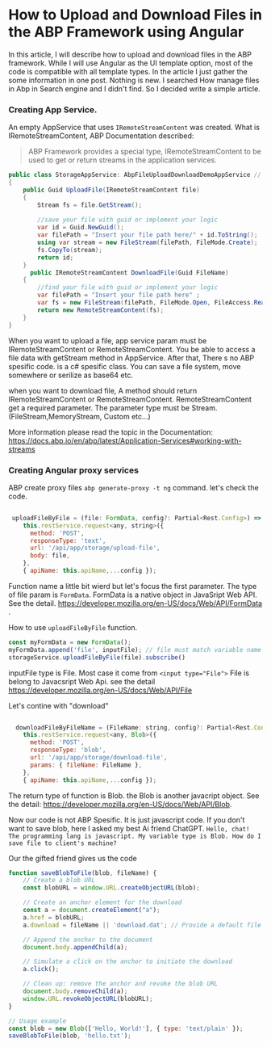 # How to Upload and Download Files in the ABP Framework using Angular
In this article, I will describe how to upload and download files in the ABP framework. While I will use Angular as the UI template option, most of the code is compatible with all template types. In the article I just gather the some information in one post. Nothing is new. I searched How manage files in Abp in Search engine and I didn't find. So I decided write a simple article. 

### Creating App Service.

An empty AppService that uses `IRemoteStreamContent` was created. What is  IRemoteStreamContent, ABP Documentation described:

> ABP Framework provides a special type, IRemoteStreamContent to be used to get or return streams in the application services.

```csharp
public class StorageAppService: AbpFileUploadDownloadDemoAppService // <- a inherited from ApplicationService. `ProjectName`+'AppService'.
{
    public Guid UploadFile(IRemoteStreamContent file)
    {
        Stream fs = file.GetStream();
        
        //save your file with guid or implement your logic
        var id = Guid.NewGuid();
        var filePath = "Insert your file path here/" + id.ToString();
        using var stream = new FileStream(filePath, FileMode.Create);   
        fs.CopyTo(stream);
        return id;
    }
      public IRemoteStreamContent DownloadFile(Guid FileName)
    {
        //find your file with guid or implement your logic 
        var filePath = "Insert your file path here" ;
        var fs = new FileStream(filePath, FileMode.Open, FileAccess.Read);
        return new RemoteStreamContent(fs);
    }
}
```

When you want to upload a file, app service param must be IRemoteStreamContent or RemoteStreamContent. You be able to access a file data with getStream method in AppService. After that, There s no ABP spesific code. is a  c# spesific class. You can save a file system, move somewhere or serilize as base64 etc. 

when you want to download file, A method should return IRemoteStreamContent or RemoteStreamContent. 
RemoteStreamContent get a required parameter. The parameter type must be Stream. (FileStream,MemoryStream, Custom etc...)

More information please read the topic in the Documentation:  https://docs.abp.io/en/abp/latest/Application-Services#working-with-streams

### Creating Angular proxy services

ABP create proxy files `abp generate-proxy -t ng` command. let's check the code.

```javascript

 uploadFileByFile = (file: FormData, config?: Partial<Rest.Config>) =>
    this.restService.request<any, string>({
      method: 'POST',
      responseType: 'text',
      url: '/api/app/storage/upload-file',
      body: file,
    },
    { apiName: this.apiName,...config });

```
Function name a little bit wierd but let's focus the first parameter. The type of file param is `FormData`. FormData is a native object in JavaSript Web API. See the detail.  https://developer.mozilla.org/en-US/docs/Web/API/FormData . 

How to use `uploadFileByFile` function.

```javascript
const myFormData = new FormData();
myFormData.append('file', inputFile); // file must match variable name in AppService
storageService.uploadFileByFile(file).subscribe()
```
 inputFile type is File. Most case it come from `<input type="File">` File is belong to Javacsript Web Api. see the detail https://developer.mozilla.org/en-US/docs/Web/API/File


Let's contine with "download"

```javascript

  downloadFileByFileName = (FileName: string, config?: Partial<Rest.Config>) =>
    this.restService.request<any, Blob>({
      method: 'POST',
      responseType: 'blob',
      url: '/api/app/storage/download-file',
      params: { fileName: FileName },
    },
    { apiName: this.apiName,...config });

```

The return type of function is Blob. the Blob is another javacript object. See the detail: https://developer.mozilla.org/en-US/docs/Web/API/Blob.

Now our code is not ABP Spesific. It is just javascript code. If you don't want to save blob, here I asked my best Ai friend ChatGPT. `Hello, chat! The programming lang is javascript. My variable type is Blob. How do I save file to client's machine?`   

Our the gifted friend gives us the code
```javascript
function saveBlobToFile(blob, fileName) {
    // Create a blob URL
    const blobURL = window.URL.createObjectURL(blob);

    // Create an anchor element for the download
    const a = document.createElement("a");
    a.href = blobURL;
    a.download = fileName || 'download.dat'; // Provide a default file name if none is provided

    // Append the anchor to the document
    document.body.appendChild(a);

    // Simulate a click on the anchor to initiate the download
    a.click();

    // Clean up: remove the anchor and revoke the blob URL
    document.body.removeChild(a);
    window.URL.revokeObjectURL(blobURL);
}

// Usage example
const blob = new Blob(['Hello, World!'], { type: 'text/plain' });
saveBlobToFile(blob, 'hello.txt');
``` 

